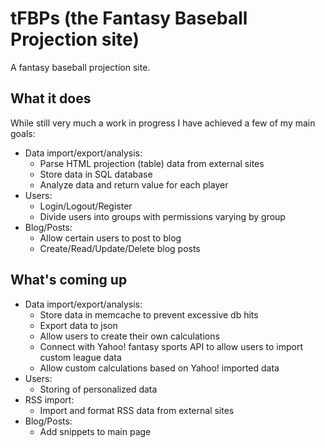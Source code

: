 # tFBPs (the Fantasy Baseball Projection site)
A fantasy baseball projection site.

## What it does
While still very much a work in progress I have achieved a few of my main goals:
* Data import/export/analysis:
    * Parse HTML projection (table) data from external sites
    * Store data in SQL database
    * Analyze data and return value for each player
* Users:
    * Login/Logout/Register
    * Divide users into groups with permissions varying by group
* Blog/Posts:
    * Allow certain users to post to blog
    * Create/Read/Update/Delete blog posts

## What's coming up
* Data import/export/analysis:
    * Store data in memcache to prevent excessive db hits
    * Export data to json
    * Allow users to create their own calculations
    * Connect with Yahoo! fantasy sports API to allow users to import custom league data
    * Allow custom calculations based on Yahoo! imported data
* Users:
    * Storing of personalized data
* RSS import:
    * Import and format RSS data from external sites
* Blog/Posts:
    * Add snippets to main page